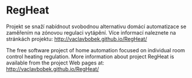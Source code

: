 RegHeat
=======

Projekt se snaží nabídnout svobodnou alternativu domácí automatizace se zaměřením na zónovou regulaci vytápění.
Více informací naleznete na stránkách projektu: http://vaclavbobek.github.io/RegHeat/

The free software project of home automation focused on individual room control heating regulation.
More information about project RegHeat is available from the project Web pages at: http://vaclavbobek.github.io/RegHeat/